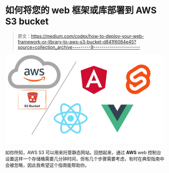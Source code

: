 # 如何将您的 web 框架或库部署到 AWS S3 bucket

> 原文：<https://medium.com/codex/how-to-deploy-your-web-framework-or-library-to-aws-s3-bucket-d841f6084e45?source=collection_archive---------9----------------------->

![](img/2327d78b346f956d3325c1d0c27e47d3.png)

如你所知，AWS S3 可以用来托管静态网站。回想起来，通过 **AWS** web 控制台设置这样一个存储桶需要几分钟时间，但有几个步骤需要考虑，有时在典型指南中会被忽略，因此我希望这个指南能帮助你。